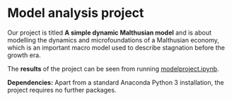 # Model analysis project

Our project is titled **A simple dynamic Malthusian model** and is about modelling the dynamics and microfoundations of a Malthusian economy,
which is an important macro model used to describe stagnation before the growth era.

The **results** of the project can be seen from running [modelproject.ipynb](modelproject.ipynb).

**Dependencies:** Apart from a standard Anaconda Python 3 installation, the project requires no further packages.
